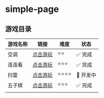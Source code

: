 # simple-page

## 游戏目录

| 游戏名称 | 链接                             | 难度 | 状态     |
| -------- | -------------------------------- | ---- | -------- |
| 空调     | [点击游玩](./kt.html)            | ⭐⭐   | ✅ 完成   |
| 连连看   | [点击游玩](./llk.html)           | ⭐⭐⭐  | ✅ 完成   |
| 扫雷     | [点击游玩](./games/minesweeper/) | ⭐⭐⭐⭐ | 🚧 开发中 |
| 五子棋   | [点击游玩](./wzq.html)           | ⭐⭐⭐  | ✅ 完成   |
|          |                                  |      |          |